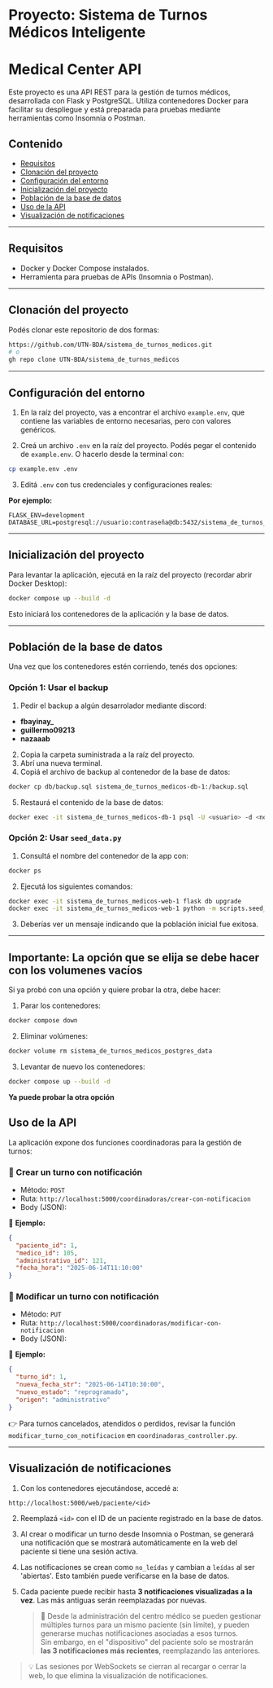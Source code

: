 
# Proyecto: Sistema de Turnos Médicos Inteligente
# Medical Center API

Este proyecto es una API REST para la gestión de turnos médicos, desarrollada con Flask y PostgreSQL. Utiliza contenedores Docker para facilitar su despliegue y está preparada para pruebas mediante herramientas como Insomnia o Postman.

## Contenido

- [Requisitos](#requisitos)
- [Clonación del proyecto](#clonación-del-proyecto)
- [Configuración del entorno](#configuración-del-entorno)
- [Inicialización del proyecto](#inicialización-del-proyecto)
- [Población de la base de datos](#población-de-la-base-de-datos)
- [Uso de la API](#uso-de-la-api)
- [Visualización de notificaciones](#visualización-de-notificaciones)

---

## Requisitos

- Docker y Docker Compose instalados.
- Herramienta para pruebas de APIs (Insomnia o Postman).

---

## Clonación del proyecto

Podés clonar este repositorio de dos formas:

```bash
https://github.com/UTN-BDA/sistema_de_turnos_medicos.git
# o
gh repo clone UTN-BDA/sistema_de_turnos_medicos
```

---

## Configuración del entorno

1. En la raíz del proyecto, vas a encontrar el archivo `example.env`, que contiene las variables de entorno necesarias, pero con valores genéricos.

2. Creá un archivo `.env` en la raíz del proyecto. Podés pegar el contenido de `example.env`. O hacerlo desde la terminal con:

```bash
cp example.env .env
```

3. Editá `.env` con tus credenciales y configuraciones reales:

  **Por ejemplo:**

```env
FLASK_ENV=development
DATABASE_URL=postgresql://usuario:contraseña@db:5432/sistema_de_turnos_dev
```

---

## Inicialización del proyecto

Para levantar la aplicación, ejecutá en la raíz del proyecto (recordar abrir Docker Desktop):

```bash
docker compose up --build -d
```

Esto iniciará los contenedores de la aplicación y la base de datos.

---

## Población de la base de datos

Una vez que los contenedores estén corriendo, tenés dos opciones:

### Opción 1: Usar el backup

1. Pedir el backup a algún desarrolador mediante discord:
   
- **fbayinay_**
-  **guillermo09213**
-  **nazaaab**
   
2. Copia la carpeta suministrada a la raíz del proyecto.
3. Abrí una nueva terminal.
4. Copiá el archivo de backup al contenedor de la base de datos:

```bash
docker cp db/backup.sql sistema_de_turnos_medicos-db-1:/backup.sql
```

5. Restaurá el contenido de la base de datos:

```bash
docker exec -it sistema_de_turnos_medicos-db-1 psql -U <usuario> -d <nombre_bd> -f /backup.sql
```

### Opción 2: Usar `seed_data.py`

1. Consultá el nombre del contenedor de la app con:

```bash
docker ps
```

2. Ejecutá los siguientes comandos:

```bash
docker exec -it sistema_de_turnos_medicos-web-1 flask db upgrade
docker exec -it sistema_de_turnos_medicos-web-1 python -m scripts.seed_data
```

3. Deberías ver un mensaje indicando que la población inicial fue exitosa.

---
## Importante: La opción que se elija se debe hacer con los volumenes vacíos

Si ya probó con una opción y quiere probar la otra, debe hacer:

1. Parar los contenedores:

```bash
docker compose down
```

2. Eliminar volúmenes:

```bash
docker volume rm sistema_de_turnos_medicos_postgres_data
```

3. Levantar de nuevo los contenedores:

```bash
docker compose up --build -d
```
**Ya puede probar la otra opción**   

## Uso de la API

La aplicación expone dos funciones coordinadoras para la gestión de turnos:

### 📌 Crear un turno con notificación

- Método: `POST`
- Ruta: `http://localhost:5000/coordinadoras/crear-con-notificacion`
- Body (JSON):

📍 **Ejemplo:**

```json
{
  "paciente_id": 1,
  "medico_id": 105,
  "administrativo_id": 121,
  "fecha_hora": "2025-06-14T11:10:00"
}
```

### 📌 Modificar un turno con notificación

- Método: `PUT`
- Ruta: `http://localhost:5000/coordinadoras/modificar-con-notificacion`
- Body (JSON):

📍 **Ejemplo:**

```json
{
  "turno_id": 1,
  "nueva_fecha_str": "2025-06-14T10:30:00",
  "nuevo_estado": "reprogramado",
  "origen": "administrativo"
}
```

👉 Para turnos cancelados, atendidos o perdidos, revisar la función `modificar_turno_con_notificacion` en `coordinadoras_controller.py`.

---

## Visualización de notificaciones

1. Con los contenedores ejecutándose, accedé a:

```
http://localhost:5000/web/paciente/<id>
```

2. Reemplazá `<id>` con el ID de un paciente registrado en la base de datos.

3. Al crear o modificar un turno desde Insomnia o Postman, se generará una notificación que se mostrará automáticamente en la web del paciente si tiene una sesión activa.

4. Las notificaciones se crean como `no_leídas` y cambian a `leídas` al ser 'abiertas'. Esto también puede verificarse en la base de datos.

5. Cada paciente puede recibir hasta **3 notificaciones visualizadas a la vez**. Las más antiguas serán reemplazadas por nuevas.

   > 📌 Desde la administración del centro médico se pueden gestionar múltiples turnos para un mismo paciente (sin límite), y pueden generarse muchas notificaciones asociadas a esos turnos.  
   > Sin embargo, en el "dispositivo" del paciente solo se mostrarán **las 3 notificaciones más recientes**, reemplazando las anteriores.

> 💡 Las sesiones por WebSockets se cierran al recargar o cerrar la web, lo que elimina la visualización de notificaciones.
